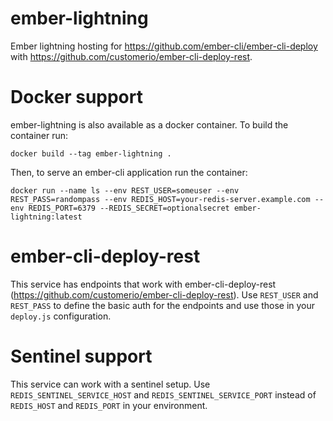 # ember-lightning
Ember lightning hosting for https://github.com/ember-cli/ember-cli-deploy with https://github.com/customerio/ember-cli-deploy-rest.

# Docker support

ember-lightning is also available as a docker container. To build the container run:

```shell
docker build --tag ember-lightning .
```

Then, to serve an ember-cli application run the container:

```shell
docker run --name ls --env REST_USER=someuser --env REST_PASS=randompass --env REDIS_HOST=your-redis-server.example.com --env REDIS_PORT=6379 --REDIS_SECRET=optionalsecret ember-lightning:latest
```

# ember-cli-deploy-rest

This service has endpoints that work with ember-cli-deploy-rest (https://github.com/customerio/ember-cli-deploy-rest). Use `REST_USER` and `REST_PASS` to define the basic auth for the endpoints and use those in your `deploy.js` configuration.

# Sentinel support

This service can work with a sentinel setup. Use `REDIS_SENTINEL_SERVICE_HOST` and `REDIS_SENTINEL_SERVICE_PORT` instead of `REDIS_HOST` and `REDIS_PORT` in your environment.
